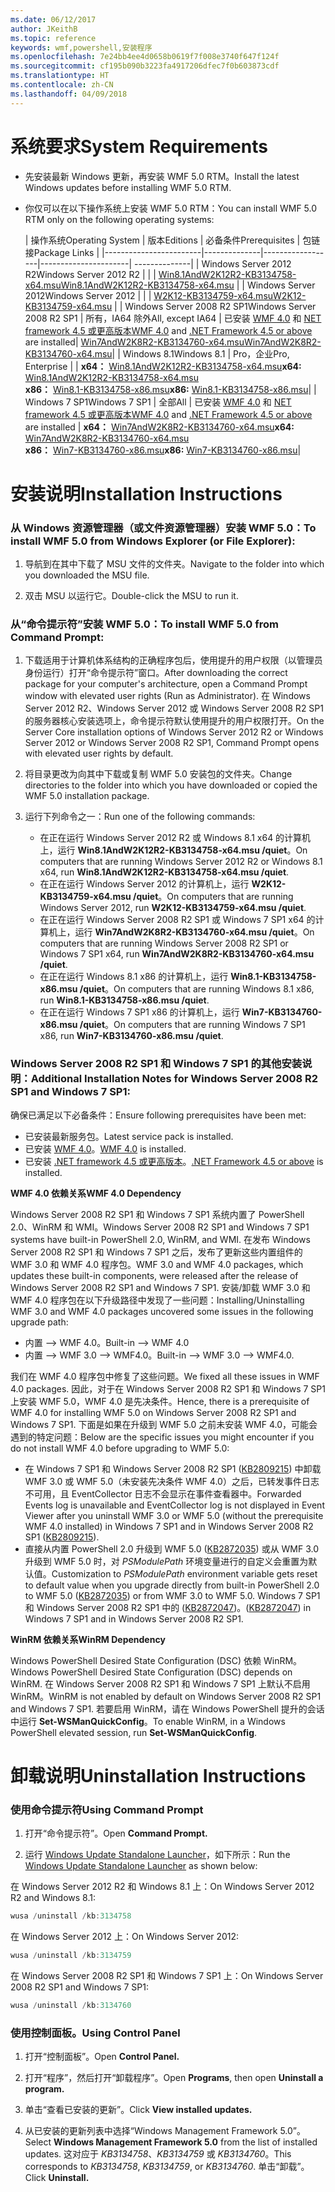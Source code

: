 ```yaml
---
ms.date: 06/12/2017
author: JKeithB
ms.topic: reference
keywords: wmf,powershell,安装程序
ms.openlocfilehash: 7e24bb4ee4d0658b0619f7f008e3740f647f124f
ms.sourcegitcommit: cf195b090b3223fa4917206dfec7f0b603873cdf
ms.translationtype: HT
ms.contentlocale: zh-CN
ms.lasthandoff: 04/09/2018
---
```

# <a name="system-requirements"></a><span data-ttu-id="0dfd6-102">系统要求</span><span class="sxs-lookup"><span data-stu-id="0dfd6-102">System Requirements</span></span>

- <span data-ttu-id="0dfd6-103">先安装最新 Windows 更新，再安装 WMF 5.0 RTM。</span><span class="sxs-lookup"><span data-stu-id="0dfd6-103">Install the latest Windows updates before installing WMF 5.0 RTM.</span></span>
- <span data-ttu-id="0dfd6-104">你仅可以在以下操作系统上安装 WMF 5.0 RTM：</span><span class="sxs-lookup"><span data-stu-id="0dfd6-104">You can install WMF 5.0 RTM only on the following operating systems:</span></span>

    | <span data-ttu-id="0dfd6-105">操作系统</span><span class="sxs-lookup"><span data-stu-id="0dfd6-105">Operating System</span></span>       | <span data-ttu-id="0dfd6-106">版本</span><span class="sxs-lookup"><span data-stu-id="0dfd6-106">Editions</span></span>         | <span data-ttu-id="0dfd6-107">必备条件</span><span class="sxs-lookup"><span data-stu-id="0dfd6-107">Prerequisites</span></span>        |  <span data-ttu-id="0dfd6-108">包链接</span><span class="sxs-lookup"><span data-stu-id="0dfd6-108">Package Links</span></span> |
    |------------------------|--------------|------------------|----------------------| --------------|
    | <span data-ttu-id="0dfd6-109">Windows Server 2012 R2</span><span class="sxs-lookup"><span data-stu-id="0dfd6-109">Windows Server 2012 R2</span></span> |  |  | [<span data-ttu-id="0dfd6-110">Win8.1AndW2K12R2-KB3134758-x64.msu</span><span class="sxs-lookup"><span data-stu-id="0dfd6-110">Win8.1AndW2K12R2-KB3134758-x64.msu</span></span>](http://go.microsoft.com/fwlink/?LinkId=717507) |
    | <span data-ttu-id="0dfd6-111">Windows Server 2012</span><span class="sxs-lookup"><span data-stu-id="0dfd6-111">Windows Server 2012</span></span>    |  |  | [<span data-ttu-id="0dfd6-112">W2K12-KB3134759-x64.msu</span><span class="sxs-lookup"><span data-stu-id="0dfd6-112">W2K12-KB3134759-x64.msu</span></span>](http://go.microsoft.com/fwlink/?LinkId=717506) |
    | <span data-ttu-id="0dfd6-113">Windows Server 2008 R2 SP1</span><span class="sxs-lookup"><span data-stu-id="0dfd6-113">Windows Server 2008 R2 SP1</span></span> | <span data-ttu-id="0dfd6-114">所有，IA64 除外</span><span class="sxs-lookup"><span data-stu-id="0dfd6-114">All, except IA64</span></span> | <span data-ttu-id="0dfd6-115">已安装 [WMF 4.0](http://www.microsoft.com/en-us/download/details.aspx?id=40855) 和 [ NET framework 4.5 或更高版本](https://msdn.microsoft.com/library/5a4x27ek.aspx)</span><span class="sxs-lookup"><span data-stu-id="0dfd6-115">[WMF 4.0](http://www.microsoft.com/en-us/download/details.aspx?id=40855) and [.NET Framework 4.5 or above](https://msdn.microsoft.com/library/5a4x27ek.aspx) are installed</span></span>| [<span data-ttu-id="0dfd6-116">Win7AndW2K8R2-KB3134760-x64.msu</span><span class="sxs-lookup"><span data-stu-id="0dfd6-116">Win7AndW2K8R2-KB3134760-x64.msu</span></span>](http://go.microsoft.com/fwlink/?LinkId=717504)|
    | <span data-ttu-id="0dfd6-117">Windows 8.1</span><span class="sxs-lookup"><span data-stu-id="0dfd6-117">Windows 8.1</span></span> | <span data-ttu-id="0dfd6-118">Pro，企业</span><span class="sxs-lookup"><span data-stu-id="0dfd6-118">Pro, Enterprise</span></span> | | <span data-ttu-id="0dfd6-119">**x64：**  [Win8.1AndW2K12R2-KB3134758-x64.msu](http://go.microsoft.com/fwlink/?LinkId=717507)</span><span class="sxs-lookup"><span data-stu-id="0dfd6-119">**x64:**  [Win8.1AndW2K12R2-KB3134758-x64.msu](http://go.microsoft.com/fwlink/?LinkId=717507)</span></span> </br> <span data-ttu-id="0dfd6-120">**x86：**  [Win8.1-KB3134758-x86.msu](http://go.microsoft.com/fwlink/?LinkID=717963)</span><span class="sxs-lookup"><span data-stu-id="0dfd6-120">**x86:**  [Win8.1-KB3134758-x86.msu](http://go.microsoft.com/fwlink/?LinkID=717963)</span></span>|
    | <span data-ttu-id="0dfd6-121">Windows 7 SP1</span><span class="sxs-lookup"><span data-stu-id="0dfd6-121">Windows 7 SP1</span></span> | <span data-ttu-id="0dfd6-122">全部</span><span class="sxs-lookup"><span data-stu-id="0dfd6-122">All</span></span> | <span data-ttu-id="0dfd6-123">已安装 [WMF 4.0](http://www.microsoft.com/en-us/download/details.aspx?id=40855) 和 [ NET framework 4.5 或更高版本](https://msdn.microsoft.com/library/5a4x27ek.aspx)</span><span class="sxs-lookup"><span data-stu-id="0dfd6-123">[WMF 4.0](http://www.microsoft.com/en-us/download/details.aspx?id=40855) and [.NET Framework 4.5 or above](https://msdn.microsoft.com/library/5a4x27ek.aspx) are installed</span></span> | <span data-ttu-id="0dfd6-124">**x64：**  [Win7AndW2K8R2-KB3134760-x64.msu](http://go.microsoft.com/fwlink/?LinkId=717504)</span><span class="sxs-lookup"><span data-stu-id="0dfd6-124">**x64:**  [Win7AndW2K8R2-KB3134760-x64.msu](http://go.microsoft.com/fwlink/?LinkId=717504)</span></span>  </br> <span data-ttu-id="0dfd6-125">**x86：**  [Win7-KB3134760-x86.msu](http://go.microsoft.com/fwlink/?LinkID=717962)</span><span class="sxs-lookup"><span data-stu-id="0dfd6-125">**x86:**  [Win7-KB3134760-x86.msu](http://go.microsoft.com/fwlink/?LinkID=717962)</span></span>|

# <a name="installation-instructions"></a><span data-ttu-id="0dfd6-126">安装说明</span><span class="sxs-lookup"><span data-stu-id="0dfd6-126">Installation Instructions</span></span>

### <a name="to-install-wmf-50-from-windows-explorer-or-file-explorer"></a><span data-ttu-id="0dfd6-127">从 Windows 资源管理器（或文件资源管理器）安装 WMF 5.0：</span><span class="sxs-lookup"><span data-stu-id="0dfd6-127">To install WMF 5.0 from Windows Explorer (or File Explorer):</span></span>

1. <span data-ttu-id="0dfd6-128">导航到在其中下载了 MSU 文件的文件夹。</span><span class="sxs-lookup"><span data-stu-id="0dfd6-128">Navigate to the folder into which you downloaded the MSU file.</span></span>

2. <span data-ttu-id="0dfd6-129">双击 MSU 以运行它。</span><span class="sxs-lookup"><span data-stu-id="0dfd6-129">Double-click the MSU to run it.</span></span>

### <a name="to-install-wmf-50-from-command-prompt"></a><span data-ttu-id="0dfd6-130">从“命令提示符”安装 WMF 5.0：</span><span class="sxs-lookup"><span data-stu-id="0dfd6-130">To install WMF 5.0 from Command Prompt:</span></span>

1. <span data-ttu-id="0dfd6-131">下载适用于计算机体系结构的正确程序包后，使用提升的用户权限（以管理员身份运行）打开“命令提示符”窗口。</span><span class="sxs-lookup"><span data-stu-id="0dfd6-131">After downloading the correct package for your computer's architecture, open a Command Prompt window with elevated user rights (Run as Administrator).</span></span> <span data-ttu-id="0dfd6-132">在 Windows Server 2012 R2、Windows Server 2012 或 Windows Server 2008 R2 SP1 的服务器核心安装选项上，命令提示符默认使用提升的用户权限打开。</span><span class="sxs-lookup"><span data-stu-id="0dfd6-132">On the Server Core installation options of Windows Server 2012 R2 or Windows Server 2012 or Windows Server 2008 R2 SP1, Command Prompt opens with elevated user rights by default.</span></span>

2. <span data-ttu-id="0dfd6-133">将目录更改为向其中下载或复制 WMF 5.0 安装包的文件夹。</span><span class="sxs-lookup"><span data-stu-id="0dfd6-133">Change directories to the folder into which you have downloaded or copied the WMF 5.0 installation package.</span></span>

3. <span data-ttu-id="0dfd6-134">运行下列命令之一：</span><span class="sxs-lookup"><span data-stu-id="0dfd6-134">Run one of the following commands:</span></span>
    - <span data-ttu-id="0dfd6-135">在正在运行 Windows Server 2012 R2 或 Windows 8.1 x64 的计算机上，运行 **Win8.1AndW2K12R2-KB3134758-x64.msu /quiet**。</span><span class="sxs-lookup"><span data-stu-id="0dfd6-135">On computers that are running Windows Server 2012 R2 or Windows 8.1 x64, run **Win8.1AndW2K12R2-KB3134758-x64.msu /quiet**.</span></span>
    - <span data-ttu-id="0dfd6-136">在正在运行 Windows Server 2012 的计算机上，运行 **W2K12-KB3134759-x64.msu /quiet**。</span><span class="sxs-lookup"><span data-stu-id="0dfd6-136">On computers that are running Windows Server 2012, run **W2K12-KB3134759-x64.msu /quiet**.</span></span>
    - <span data-ttu-id="0dfd6-137">在正在运行 Windows Server 2008 R2 SP1 或 Windows 7 SP1 x64 的计算机上，运行 **Win7AndW2K8R2-KB3134760-x64.msu /quiet**。</span><span class="sxs-lookup"><span data-stu-id="0dfd6-137">On computers that are running Windows Server 2008 R2 SP1 or Windows 7 SP1 x64, run **Win7AndW2K8R2-KB3134760-x64.msu /quiet**.</span></span>
    - <span data-ttu-id="0dfd6-138">在正在运行 Windows 8.1 x86 的计算机上，运行 **Win8.1-KB3134758-x86.msu /quiet**。</span><span class="sxs-lookup"><span data-stu-id="0dfd6-138">On computers that are running Windows 8.1 x86, run **Win8.1-KB3134758-x86.msu /quiet**.</span></span>
    - <span data-ttu-id="0dfd6-139">在正在运行 Windows 7 SP1 x86 的计算机上，运行 **Win7-KB3134760-x86.msu /quiet**。</span><span class="sxs-lookup"><span data-stu-id="0dfd6-139">On computers that are running Windows 7 SP1 x86, run **Win7-KB3134760-x86.msu /quiet**.</span></span>

### <a name="additional-installation-notes-for-windows-server-2008-r2-sp1-and-windows-7-sp1"></a><span data-ttu-id="0dfd6-140">Windows Server 2008 R2 SP1 和 Windows 7 SP1 的其他安装说明：</span><span class="sxs-lookup"><span data-stu-id="0dfd6-140">Additional Installation Notes for Windows Server 2008 R2 SP1 and Windows 7 SP1:</span></span>

<span data-ttu-id="0dfd6-141">确保已满足以下必备条件：</span><span class="sxs-lookup"><span data-stu-id="0dfd6-141">Ensure following prerequisites have been met:</span></span>
- <span data-ttu-id="0dfd6-142">已安装最新服务包。</span><span class="sxs-lookup"><span data-stu-id="0dfd6-142">Latest service pack is installed.</span></span>
- <span data-ttu-id="0dfd6-143">已安装 [WMF 4.0](http://www.microsoft.com/en-us/download/details.aspx?id=40855)。</span><span class="sxs-lookup"><span data-stu-id="0dfd6-143">[WMF 4.0](http://www.microsoft.com/en-us/download/details.aspx?id=40855) is installed.</span></span>
- <span data-ttu-id="0dfd6-144">已安装 [.NET framework 4.5 或更高版本](https://msdn.microsoft.com/library/5a4x27ek.aspx)。</span><span class="sxs-lookup"><span data-stu-id="0dfd6-144">[.NET Framework 4.5 or above](https://msdn.microsoft.com/library/5a4x27ek.aspx) is installed.</span></span>

<span data-ttu-id="0dfd6-145">**WMF 4.0 依赖关系**</span><span class="sxs-lookup"><span data-stu-id="0dfd6-145">**WMF 4.0 Dependency**</span></span>

<span data-ttu-id="0dfd6-146">Windows Server 2008 R2 SP1 和 Windows 7 SP1 系统内置了 PowerShell 2.0、WinRM 和 WMI。</span><span class="sxs-lookup"><span data-stu-id="0dfd6-146">Windows Server 2008 R2 SP1 and Windows 7 SP1 systems have built-in PowerShell 2.0, WinRM, and WMI.</span></span> <span data-ttu-id="0dfd6-147">在发布 Windows Server 2008 R2 SP1 和 Windows 7 SP1 之后，发布了更新这些内置组件的 WMF 3.0 和 WMF 4.0 程序包。</span><span class="sxs-lookup"><span data-stu-id="0dfd6-147">WMF 3.0 and WMF 4.0 packages, which updates these built-in components, were released after the release of Windows Server 2008 R2 SP1 and Windows 7 SP1.</span></span> <span data-ttu-id="0dfd6-148">安装/卸载 WMF 3.0 和 WMF 4.0 程序包在以下升级路径中发现了一些问题：</span><span class="sxs-lookup"><span data-stu-id="0dfd6-148">Installing/Uninstalling WMF 3.0 and WMF 4.0 packages uncovered some issues in the following upgrade path:</span></span>

- <span data-ttu-id="0dfd6-149">内置 --> WMF 4.0。</span><span class="sxs-lookup"><span data-stu-id="0dfd6-149">Built-in --> WMF 4.0</span></span>
- <span data-ttu-id="0dfd6-150">内置 --> WMF 3.0 --> WMF4.0。</span><span class="sxs-lookup"><span data-stu-id="0dfd6-150">Built-in --> WMF 3.0 --> WMF4.0.</span></span>

<span data-ttu-id="0dfd6-151">我们在 WMF 4.0 程序包中修复了这些问题。</span><span class="sxs-lookup"><span data-stu-id="0dfd6-151">We fixed all these issues in WMF 4.0 packages.</span></span> <span data-ttu-id="0dfd6-152">因此，对于在 Windows Server 2008 R2 SP1 和 Windows 7 SP1 上安装 WMF 5.0，WMF 4.0 是先决条件。</span><span class="sxs-lookup"><span data-stu-id="0dfd6-152">Hence, there is a prerequisite of WMF 4.0 for installing WMF 5.0 on Windows Server 2008 R2 SP1 and Windows 7 SP1.</span></span> <span data-ttu-id="0dfd6-153">下面是如果在升级到 WMF 5.0 之前未安装 WMF 4.0，可能会遇到的特定问题：</span><span class="sxs-lookup"><span data-stu-id="0dfd6-153">Below are the specific issues you might encounter if you do not install WMF 4.0 before upgrading to WMF 5.0:</span></span>

- <span data-ttu-id="0dfd6-154">在 Windows 7 SP1 和 Windows Server 2008 R2 SP1 ([KB2809215](https://support.microsoft.com/en-us/kb/2809215)) 中卸载 WMF 3.0 或 WMF 5.0（未安装先决条件 WMF 4.0）之后，已转发事件日志不可用，且 EventCollector 日志不会显示在事件查看器中。</span><span class="sxs-lookup"><span data-stu-id="0dfd6-154">Forwarded Events log is unavailable and EventCollector log is not displayed in Event Viewer after you uninstall WMF 3.0 or WMF 5.0 (without the prerequisite WMF 4.0 installed) in Windows 7 SP1 and in Windows Server 2008 R2 SP1 ([KB2809215](https://support.microsoft.com/en-us/kb/2809215)).</span></span>
- <span data-ttu-id="0dfd6-155">直接从内置 PowerShell 2.0 升级到 WMF 5.0 ([KB2872035](https://support.microsoft.com/en-us/kb/2872035)) 或从 WMF 3.0 升级到 WMF 5.0 时，对 *PSModulePath* 环境变量进行的自定义会重置为默认值。</span><span class="sxs-lookup"><span data-stu-id="0dfd6-155">Customization to *PSModulePath* environment variable gets reset to default value when you upgrade directly from built-in PowerShell 2.0 to WMF 5.0 ([KB2872035](https://support.microsoft.com/en-us/kb/2872035)) or from WMF 3.0 to WMF 5.0.</span></span> <span data-ttu-id="0dfd6-156">Windows 7 SP1 和 Windows Server 2008 R2 SP1 中的 ([KB2872047](https://support.microsoft.com/en-us/kb/2872047))。</span><span class="sxs-lookup"><span data-stu-id="0dfd6-156">([KB2872047](https://support.microsoft.com/en-us/kb/2872047)) in Windows 7 SP1 and in Windows Server 2008 R2 SP1.</span></span>

<span data-ttu-id="0dfd6-157">**WinRM 依赖关系**</span><span class="sxs-lookup"><span data-stu-id="0dfd6-157">**WinRM Dependency**</span></span>

<span data-ttu-id="0dfd6-158">Windows PowerShell Desired State Configuration (DSC) 依赖 WinRM。</span><span class="sxs-lookup"><span data-stu-id="0dfd6-158">Windows PowerShell Desired State Configuration (DSC) depends on WinRM.</span></span> <span data-ttu-id="0dfd6-159">在 Windows Server 2008 R2 SP1 和 Windows 7 SP1 上默认不启用 WinRM。</span><span class="sxs-lookup"><span data-stu-id="0dfd6-159">WinRM is not enabled by default on Windows Server 2008 R2 SP1 and Windows 7 SP1.</span></span> <span data-ttu-id="0dfd6-160">若要启用 WinRM，请在 Windows PowerShell 提升的会话中运行 **Set-WSManQuickConfig**。</span><span class="sxs-lookup"><span data-stu-id="0dfd6-160">To enable WinRM, in a Windows PowerShell elevated session, run **Set-WSManQuickConfig**.</span></span>

# <a name="uninstallation-instructions"></a><span data-ttu-id="0dfd6-161">卸载说明</span><span class="sxs-lookup"><span data-stu-id="0dfd6-161">Uninstallation Instructions</span></span>

### <a name="using-command-prompt"></a><span data-ttu-id="0dfd6-162">使用命令提示符</span><span class="sxs-lookup"><span data-stu-id="0dfd6-162">Using Command Prompt</span></span>

1.  <span data-ttu-id="0dfd6-163">打开“命令提示符”。</span><span class="sxs-lookup"><span data-stu-id="0dfd6-163">Open **Command Prompt.**</span></span>

2.  <span data-ttu-id="0dfd6-164">运行 [Windows Update Standalone Launcher](https://support.microsoft.com/en-us/kb/934307)，如下所示：</span><span class="sxs-lookup"><span data-stu-id="0dfd6-164">Run the [Windows Update Standalone Launcher](https://support.microsoft.com/en-us/kb/934307) as shown below:</span></span>

<span data-ttu-id="0dfd6-165">在 Windows Server 2012 R2 和 Windows 8.1 上：</span><span class="sxs-lookup"><span data-stu-id="0dfd6-165">On Windows Server 2012 R2 and Windows 8.1:</span></span>
```powershell
wusa /uninstall /kb:3134758
```
<span data-ttu-id="0dfd6-166">在 Windows Server 2012 上：</span><span class="sxs-lookup"><span data-stu-id="0dfd6-166">On Windows Server 2012:</span></span>
```powershell
wusa /uninstall /kb:3134759
```
<span data-ttu-id="0dfd6-167">在 Windows Server 2008 R2 SP1 和 Windows 7 SP1 上：</span><span class="sxs-lookup"><span data-stu-id="0dfd6-167">On Windows Server 2008 R2 SP1 and Windows 7 SP1:</span></span>
```powershell
wusa /uninstall /kb:3134760
```

### <a name="using-control-panel"></a><span data-ttu-id="0dfd6-168">使用控制面板。</span><span class="sxs-lookup"><span data-stu-id="0dfd6-168">Using Control Panel</span></span>

1.  <span data-ttu-id="0dfd6-169">打开“控制面板”。</span><span class="sxs-lookup"><span data-stu-id="0dfd6-169">Open **Control Panel.**</span></span>

2.  <span data-ttu-id="0dfd6-170">打开“程序”，然后打开“卸载程序”。</span><span class="sxs-lookup"><span data-stu-id="0dfd6-170">Open **Programs**, then open **Uninstall a program.**</span></span>

3.  <span data-ttu-id="0dfd6-171">单击“查看已安装的更新”。</span><span class="sxs-lookup"><span data-stu-id="0dfd6-171">Click **View installed updates.**</span></span>

4.  <span data-ttu-id="0dfd6-172">从已安装的更新列表中选择“Windows Management Framework 5.0”。</span><span class="sxs-lookup"><span data-stu-id="0dfd6-172">Select **Windows Management Framework 5.0** from the list of installed updates.</span></span> <span data-ttu-id="0dfd6-173">这对应于 *KB3134758*、*KB3134759* 或 *KB3134760*。</span><span class="sxs-lookup"><span data-stu-id="0dfd6-173">This corresponds to *KB3134758*, *KB3134759*, or *KB3134760*.</span></span> <span data-ttu-id="0dfd6-174">单击“卸载”。</span><span class="sxs-lookup"><span data-stu-id="0dfd6-174">Click **Uninstall.**</span></span>